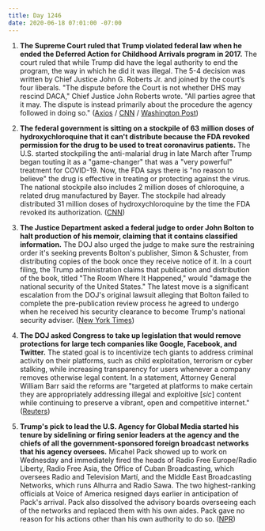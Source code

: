```yaml
---
title: Day 1246
date: 2020-06-18 07:01:00 -07:00
---
```


1. **The Supreme Court ruled that Trump violated federal law when he ended the Deferred Action for Childhood Arrivals program in 2017.** The court ruled that while Trump did have the legal authority to end the program, the way in which he did it was illegal. The 5-4 decision was written by Chief Justice John G. Roberts Jr. and joined by the court’s four liberals. "The dispute before the Court is not whether DHS may rescind DACA," Chief Justice John Roberts wrote. "All parties agree that it may. The dispute is instead primarily about the procedure the agency followed in doing so." ([Axios](https://www.axios.com/supreme-court-daca-immigration-trump-0f0b0791-a62a-4d00-841f-6a1aaa9e3e12.html) / [CNN](https://www.cnn.com/2020/06/18/politics/daca-immigration-supreme-court/index.html) / [Washington Post](https://www.washingtonpost.com/politics/courts_law/supreme-court-rules-against-trump-administration-attempt-to-end-daca-a-win-for-undocumented-immigrants-brought-to-us-as-children/2020/06/18/4f0b6c74-b163-11ea-8758-bfd1d045525a_story.html))

2. **The federal government is sitting on a stockpile of 63 million doses of hydroxychloroquine that it can't distribute because the FDA revoked permission for the drug to be used to treat coronavirus patients.** The U.S. started stockpiling the anti-malarial drug in late March after Trump began touting it as a "game-changer" that was a "very powerful" treatment for COVID-19. Now, the FDA says there is "no reason to believe" the drug is effective in treating or protecting against the virus. The national stockpile also includes 2 million doses of chloroquine, a related drug manufactured by Bayer. The stockpile had already distributed 31 million doses of hydroxychloroquine by the time the FDA revoked its authorization. ([CNN](https://www.cnn.com/2020/06/17/health/hydroxychloroquine-national-stockpile/index.html))

3. **The Justice Department asked a federal judge to order John Bolton to halt production of his memoir, claiming that it contains classified information.** The DOJ also urged the judge to make sure the restraining order it's seeking prevents Bolton's publisher, Simon & Schuster, from distributing copies of the book once they receive notice of it. In a court filing, the Trump administration claims that publication and distribution of the book, titled "The Room Where It Happened," would "damage the national security of the United States." The latest move is a significant escalation from the DOJ's original lawsuit alleging that Bolton failed to complete the pre-publication review process he agreed to undergo when he received his security clearance to become Trump's national security adviser. ([New York Times](https://www.nytimes.com/2020/06/17/us/politics/john-bolton-lawsuit.html))

4. **The DOJ asked Congress to take up legislation that would remove protections for large tech companies like Google, Facebook, and Twitter.** The stated goal is to incentivize tech giants to address criminal activity on their platforms, such as child exploitation, terrorism or cyber stalking, while increasing transparency for users whenever a company removes otherwise legal content. In a statement, Attorney General William Barr said the reforms are "targeted at platforms to make certain they are appropriately addressing illegal and exploitive \[*sic*\] content while continuing to preserve a vibrant, open and competitive internet." ([Reuters](https://www.reuters.com/article/us-usa-tech-230-idUSKBN23O29D))

5. **Trump's pick to lead the U.S. Agency for Global Media started his tenure by sidelining or firing senior leaders at the agency and the chiefs of all the government-sponsored foreign broadcast networks that his agency oversees.** Micahel Pack showed up to work on Wednesday and immediately fired the heads of Radio Free Europe/Radio Liberty, Radio Free Asia, the Office of Cuban Broadcasting, which oversees Radio and Television Martí, and the Middle East Broadcasting Networks, which runs Alhurra and Radio Sawa. The two highest-ranking officials at Voice of America resigned days earlier in anticipation of Pack's arrival. Pack also dissolved the advisory boards overseeing each of the networks and replaced them with his own aides. Pack gave no reason for his actions other than his own authority to do so. ([NPR](https://www.npr.org/2020/06/18/879873926/trumps-new-foreign-broadcasting-ceo-fires-news-chiefs-raising-fears-of-meddling))